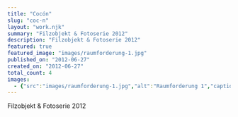 ```yaml
---
title: "Cocón"
slug: "coc-n"
layout: "work.njk"
summary: "Filzobjekt & Fotoserie 2012"
description: "Filzobjekt & Fotoserie 2012"
featured: true
featured_image: "images/raumforderung-1.jpg"
published_on: "2012-06-27"
created_on: "2012-06-27"
total_count: 4
images:
  - {"src":"images/raumforderung-1.jpg","alt":"Raumforderung 1","caption":"Raumforderung 1.1 | 3-tlg. Serie | C-Print aufkaschiert | 30x20 | 2013","order":3}
---
```


Filzobjekt & Fotoserie 2012